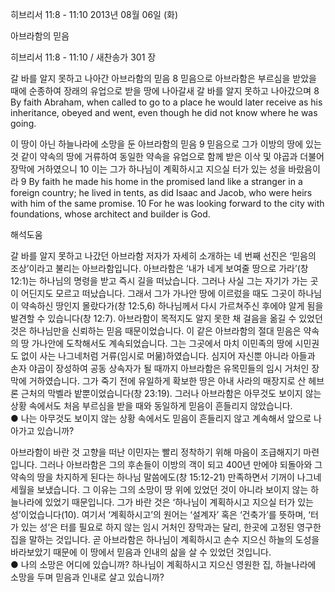 히브리서 11:8 - 11:10 
2013년 08월 06일 (화)

아브라함의 믿음



히브리서 11:8 - 11:10 / 새찬송가 301 장


갈 바를 알지 못하고 나아간 아브라함의 믿음
8 믿음으로 아브라함은 부르심을 받았을 때에 순종하여 장래의 유업으로 받을 땅에 나아갈새 갈 바를 알지 못하고 나아갔으며
8 By faith Abraham, when called to go to a place he would later receive as his inheritance, obeyed and went, even though he did not know where he was going.   

이 땅이 아닌 하늘나라에 소망을 둔 아브라함의 믿음
9 믿음으로 그가 이방의 땅에 있는 것 같이 약속의 땅에 거류하여 동일한 약속을 유업으로 함께 받은 이삭 및 야곱과 더불어 장막에 거하였으니 10 이는 그가 하나님이 계획하시고 지으실 터가 있는 성을 바랐음이라
9 By faith he made his home in the promised land like a stranger in a foreign country; he lived in tents, as did Isaac and Jacob, who were heirs with him of the same promise. 10 For he was looking forward to the city with foundations, whose architect and builder is God.

해석도움





갈 바를 알지 못하고 나갔던 아브라함
저자가 자세히 소개하는 네 번째 선진은 ‘믿음의 조상’이라고 불리는 아브라함입니다. 아브라함은 ‘내가 네게 보여줄 땅으로 가라’(창 12:1)는 하나님의 명령을 받고 즉시 길을 떠났습니다. 그러나 사실 그는 자기가 가는 곳이 어딘지도 모르고 떠났습니다. 그래서 그가 가나안 땅에 이르렀을 때도 그곳이 하나님이 약속하신 땅인지 몰랐다가(창 12:5,6) 하나님께서 다시 가르쳐주신 후에야 알게 됨을 발견할 수 있습니다(창 12:7). 아브라함이 목적지도 알지 못한 채 걸음을 옮길 수 있었던 것은 하나님만을 신뢰하는 믿음 때문이었습니다. 이 같은 아브라함의 절대 믿음은 약속의 땅 가나안에 도착해서도 계속되었습니다. 그는 그곳에서 마치 이민족의 땅에 시민권도 없이 사는 나그네처럼 거류(임시로 머묾)하였습니다. 심지어 자신뿐 아니라 아들과 손자 야곱이 장성하여 공동 상속자가 될 때까지 아브라함은 유목민들의 임시 거처인 장막에 거하였습니다. 그가 죽기 전에 유일하게 확보한 땅은 아내 사라의 매장지로 산 헤브론 근처의 막벨라 밭뿐이었습니다(창 23:19). 그러나 아브라함은 아무것도 보이지 않는 상황 속에서도 처음 부르심을 받을 때와 동일하게 믿음이 흔들리지 않았습니다.  
● 나는 아무것도 보이지 않는 상황 속에서도 믿음이 흔들리지 않고 계속해서 앞으로 나아가고 있습니까? 

아브라함이 바란 것
고향을 떠난 이민자는 빨리 정착하기 위해 마음이 조급해지기 마련입니다. 그러나 아브라함은 그의 후손들이 이방의 객이 되고 400년 만에야 되돌아와 그 약속의 땅을 차지하게 된다는 하나님 말씀에도(창 15:12-21) 만족하면서 기꺼이 나그네 세월을 보냈습니다. 그 이유는 그의 소망이 땅 위에 있었던 것이 아니라 보이지 않는 하늘나라에 있었기 때문입니다. 그가 바란 것은 ‘하나님이 계획하시고 지으실 터가 있는 성’이었습니다(10). 여기서 ‘계획하시고’의 원어는 ‘설계자’ 혹은 ‘건축가’를 뜻하며, ‘터가 있는 성’은 터를 필요로 하지 않는 임시 거처인 장막과는 달리, 한곳에 고정된 영구한 집을 말하는 것입니다. 곧 아브라함은 하나님이 계획하시고 손수 지으신 하늘의 도성을 바라보았기 때문에 이 땅에서 믿음과 인내의 삶을 살 수 있었던 것입니다.     
● 나의 소망은 어디에 있습니까? 하나님이 계획하시고 지으신 영원한 집, 하늘나라에 소망을 두며 믿음과 인내로 살고 있습니까?